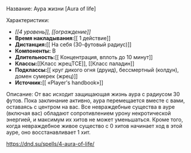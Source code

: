 Название: Аура жизни \[Aura of life] 

Характеристики:
- *[[4 уровень]], [[ограждение]]*
- **Время накладывания:**[[ 1 действие]]
- **Дистанция:**[[ На себя (30-футовый радиус)]]
- **Компоненты:** В
- **Длительность:**[[ Концентрация, вплоть до 10 минут]]
- **Классы:**[[Класс  жрецTCE]], [[Класс паладин]]
- **Подклассы:**[[ круг дикого огня (друид), бессмертный (колдун), домен сумерек (жрец)]]
- **Источник:**[[ «Player's handbook»]]

Описание:
От вас исходит защищающая жизнь аура с радиусом 30 футов. Пока заклинание активно, аура перемещается вместе с вами, оставаясь с центром на вас. Все невраждебные существа в ауре (включая вас) обладают сопротивлением урону некротической энергией, и максимум их хитов не может уменьшаться. Кроме того, когда невраждебное живое существо с 0 хитов начинает ход в этой ауре, оно восстанавливает 1 хит.

https://dnd.su/spells/4-aura-of-life/